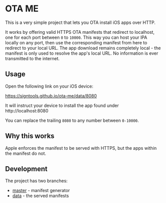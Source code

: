 # OTA ME

This is a very simple project that lets you OTA install iOS apps over HTTP.

It works by offering valid HTTPS OTA manifests that redirect to localhost, one for each port between `0` to `10000`. This way you can host your IPA locally on any port, then use the corresponding manifest from here to redirect to your local URL. The app download remains completely local - the manifest is only used to resolve the app's local URL. No information is ever transmitted to the internet.

## Usage

Open the following link on your iOS device:

https://signtools.github.io/ota-me/data/8080

It will instruct your device to install the app found under http://localhost:8080

You can replace the trailing `8080` to any number between `0-10000`.

## Why this works

Apple enforces the manifest to be served with HTTPS, but the apps within the manifest do not.

## Development

The project has two branches:

- [master](https://github.com/SignTools/ota-me/tree/master) - manifest generator
- [data](https://github.com/SignTools/ota-me/tree/data) - the served manifests
